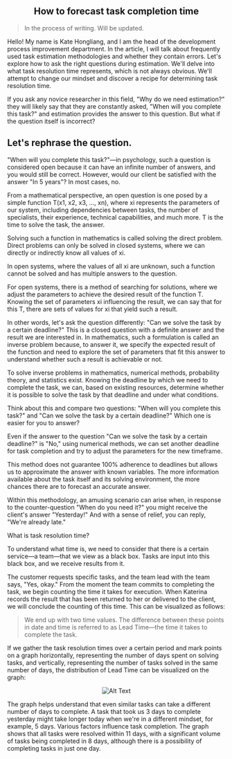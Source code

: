 <h2 align="center"> How to forecast task completion time</h2>

 > In the process of writing. Will be updated.

 
Hello! My name is Kate Hongliang, and I am the head of the development process improvement department. In the article, I will talk about frequently used task estimation methodologies and whether they contain errors. Let's explore how to ask the right questions during estimation. We'll delve into what task resolution time represents, which is not always obvious. We'll attempt to change our mindset and discover a recipe for determining task resolution time.

If you ask any novice researcher in this field, "Why do we need estimation?" they will likely say that they are constantly asked, "When will you complete this task?" and estimation provides the answer to this question. But what if the question itself is incorrect?

## Let's rephrase the question.

"When will you complete this task?"—in psychology, such a question is considered open because it can have an infinite number of answers, and you would still be correct. However, would our client be satisfied with the answer "In 5 years"? In most cases, no.

From a mathematical perspective, an open question is one posed by a simple function T(x1, x2, x3, ..., xn), where xi represents the parameters of our system, including dependencies between tasks, the number of specialists, their experience, technical capabilities, and much more. T is the time to solve the task, the answer.

Solving such a function in mathematics is called solving the direct problem. Direct problems can only be solved in closed systems, where we can directly or indirectly know all values of xi.

In open systems, where the values of all xi are unknown, such a function cannot be solved and has multiple answers to the question.

For open systems, there is a method of searching for solutions, where we adjust the parameters to achieve the desired result of the function T. Knowing the set of parameters xi influencing the result, we can say that for this T, there are sets of values for xi that yield such a result.

In other words, let's ask the question differently: "Can we solve the task by a certain deadline?" This is a closed question with a definite answer and the result we are interested in. In mathematics, such a formulation is called an inverse problem because, to answer it, we specify the expected result of the function and need to explore the set of parameters that fit this answer to understand whether such a result is achievable or not.

To solve inverse problems in mathematics, numerical methods, probability theory, and statistics exist. Knowing the deadline by which we need to complete the task, we can, based on existing resources, determine whether it is possible to solve the task by that deadline and under what conditions.

Think about this and compare two questions: "When will you complete this task?" and "Can we solve the task by a certain deadline?" Which one is easier for you to answer?

Even if the answer to the question "Can we solve the task by a certain deadline?" is "No," using numerical methods, we can set another deadline for task completion and try to adjust the parameters for the new timeframe.

This method does not guarantee 100% adherence to deadlines but allows us to approximate the answer with known variables. The more information available about the task itself and its solving environment, the more chances there are to forecast an accurate answer.

Within this methodology, an amusing scenario can arise when, in response to the counter-question "When do you need it?" you might receive the client's answer "Yesterday!" And with a sense of relief, you can reply, "We're already late."

What is task resolution time?

To understand what time is, we need to consider that there is a certain service—a team—that we view as a black box. Tasks are input into this black box, and we receive results from it.

The customer requests specific tasks, and the team lead with the team says, "Yes, okay." From the moment the team commits to completing the task, we begin counting the time it takes for execution. When Katerina records the result that has been returned to her or delivered to the client, we will conclude the counting of this time. This can be visualized as follows:

> We end up with two time values. The difference between these points in date and time is referred to as Lead Time—the time it takes to complete the task.

If we gather the task resolution times over a certain period and mark points on a graph horizontally, representing the number of days spent on solving tasks, and vertically, representing the number of tasks solved in the same number of days, the distribution of Lead Time can be visualized on the graph:
<p align="center">
  <img src="https://i.imgur.com/AcvGFac.png" alt="Alt Text">
  </p>

  The graph helps understand that even similar tasks can take a different number of days to complete. A task that took us 3 days to complete yesterday might take longer today when we're in a different mindset, for example, 5 days. Various factors influence task completion. The graph shows that all tasks were resolved within 11 days, with a significant volume of tasks being completed in 8 days, although there is a possibility of completing tasks in just one day.
